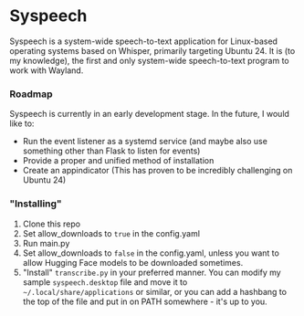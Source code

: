 # Syspeech
Syspeech is a system-wide speech-to-text application for Linux-based operating systems based on Whisper, primarily targeting Ubuntu 24.
It is (to my knowledge), the first and only system-wide speech-to-text program to work with Wayland.
### Roadmap
Syspeech is currently in an early development stage. In the future, I would like to:
- Run the event listener as a systemd service (and maybe also use something other than Flask to listen for events)
- Provide a proper and unified method of installation
- Create an appindicator (This has proven to be incredibly challenging on Ubuntu 24)
### "Installing"
1. Clone this repo
2. Set allow_downloads to `true` in the config.yaml
3. Run main.py
4. Set allow_downloads to `false` in the config.yaml, unless you want to allow Hugging Face models to be downloaded sometimes.
5. "Install" `transcribe.py` in your preferred manner. You can modify my sample `syspeech.desktop` file and move it to
`~/.local/share/applications` or similar, or you can add a hashbang to the top of the file and put in on PATH somewhere - it's up to you.